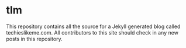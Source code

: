 tlm
===

This repository contains all the source for a Jekyll generated blog called techieslikeme.com. All contributors to this site
should check in any new posts in this repository.
